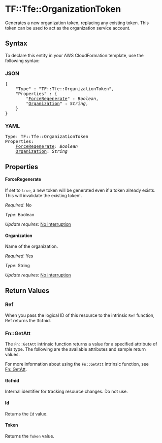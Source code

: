 # TF::Tfe::OrganizationToken

Generates a new organization token, replacing any existing token. This token
can be used to act as the organization service account.

## Syntax

To declare this entity in your AWS CloudFormation template, use the following syntax:

### JSON

<pre>
{
    "Type" : "TF::Tfe::OrganizationToken",
    "Properties" : {
        "<a href="#forceregenerate" title="ForceRegenerate">ForceRegenerate</a>" : <i>Boolean</i>,
        "<a href="#organization" title="Organization">Organization</a>" : <i>String</i>,
    }
}
</pre>

### YAML

<pre>
Type: TF::Tfe::OrganizationToken
Properties:
    <a href="#forceregenerate" title="ForceRegenerate">ForceRegenerate</a>: <i>Boolean</i>
    <a href="#organization" title="Organization">Organization</a>: <i>String</i>
</pre>

## Properties

#### ForceRegenerate

If set to `true`, a new token will be
generated even if a token already exists. This will invalidate the existing
token!.

_Required_: No

_Type_: Boolean

_Update requires_: [No interruption](https://docs.aws.amazon.com/AWSCloudFormation/latest/UserGuide/using-cfn-updating-stacks-update-behaviors.html#update-no-interrupt)

#### Organization

Name of the organization.

_Required_: Yes

_Type_: String

_Update requires_: [No interruption](https://docs.aws.amazon.com/AWSCloudFormation/latest/UserGuide/using-cfn-updating-stacks-update-behaviors.html#update-no-interrupt)

## Return Values

### Ref

When you pass the logical ID of this resource to the intrinsic `Ref` function, Ref returns the tfcfnid.

### Fn::GetAtt

The `Fn::GetAtt` intrinsic function returns a value for a specified attribute of this type. The following are the available attributes and sample return values.

For more information about using the `Fn::GetAtt` intrinsic function, see [Fn::GetAtt](https://docs.aws.amazon.com/AWSCloudFormation/latest/UserGuide/intrinsic-function-reference-getatt.html).

#### tfcfnid

Internal identifier for tracking resource changes. Do not use.

#### Id

Returns the <code>Id</code> value.

#### Token

Returns the <code>Token</code> value.

